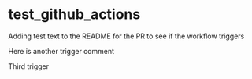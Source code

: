# test_github_actions

Adding test text to the README for the PR to see if the workflow triggers

Here is another trigger comment

Third trigger